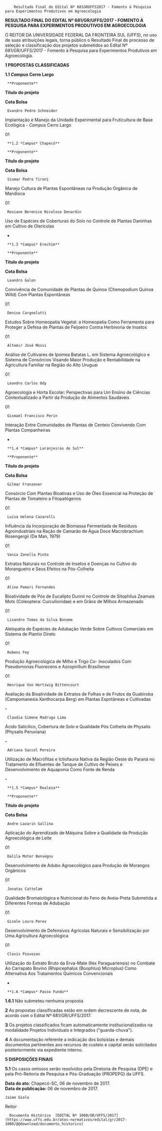         Resultado Final do Edital Nº 681GRUFFS2017 - Fomento à Pesquisa para Experimentos Produtivos em Agroecologia  

**RESULTADO FINAL DO EDITAL Nº 681/GR/UFFS/2017 - FOMENTO À PESQUISA PARA EXPERIMENTOS PRODUTIVOS EM AGROECOLOGIA**

  

 O REITOR DA UNIVERSIDADE FEDERAL DA FRONTEIRA SUL (UFFS), no uso de suas atribuições legais, torna público o Resultado Final do processo de seleção e classificação dos projetos submetidos ao Edital Nº 681/GR/UFFS/2017 - Fomento à Pesquisa para Experimentos Produtivos em Agroecologia.

  **1 PROPOSTAS CLASSIFICADAS**

 **1.1 *Campus* Cerro Largo**

     **Proponente**

   **Título do projeto**

   **Cota Bolsa**

     Evandro Pedro Schneider

   Implantação e Manejo da Unidade Experimental para Fruticultura de Base Ecológica - *Campus* Cerro Largo

   01

     **1.2 *Campus* Chapecó**

     **Proponente**

   **Título do projeto**

   **Cota Bolsa**

     Siumar Pedro Tironi

   Manejo Cultura de Plantas Espontâneas na Produção Orgânica de Mandioca

   01

     Rosiane Berenice Nicoloso Denardin

   Uso de Espécies de Coberturas do Solo no Controle de Plantas Daninhas em Cultivo de Olerícolas

   -

     **1.3 *Campus* Erechim**

     **Proponente**

   **Título do projeto**

   **Cota Bolsa**

     Leandro Galon

   Convivência de Comunidade de Plantas de Quinoa (Chenopodium Quinoa Willd) Com Plantas Espontâneas

   01

     Denise Cargnelutti

   Estudos Sobre Homeopatia Vegetal: a Homeopatia Como Ferramenta para Proteger a Defesa de Plantas de Feijoeiro Contra Herbivoria de Insetos

   01

     Altemir José Mossi

   Análise de Cultivares de Ipomea Batatas L. em Sistema Agroecológico e Sistema de Consórcios Visando Maior Produção e Rentabilidade na Agricultura Familiar na Região do Alto Uruguai

   01

     Leandro Carlos Ody

   Agroecologia e Horta Escolar: Perspectivas para Um Ensino de Ciências Contextualizado a Partir da Produção de Alimentos Saudáveis

   01

     Gismael Francisco Perin

   Interação Entre Comunidades de Plantas de Centeio Convivendo Com Plantas Companheiras

   -

     **1.4 *Campus* Laranjeiras do Sul**

     **Proponente**

   **Título do projeto**

   **Cota Bolsa**

     Gilmar Franzener

   Consórcio Com Plantas Bioativas e Uso de Óleo Essencial na Proteção de Plantas de Tomateiro a Fitopatógenos

   01

     Luisa Helena Cazarolli

   Influência da Incorporação de Biomassa Fermentada de Resíduos Agroindustriais na Ração de Camarão de Água Doce Macrobrachium Rosengergii (De Man, 1979)

   01

     Vania Zanella Pinto

   Extratos Naturais no Controle de Insetos e Doenças no Cultivo do Morangueiro e Seus Efeitos na Pós-Colheita

   01

     Aline Pomari Fernandes

   Bioatividade de Pós de Eucalipto Dunnii no Controle de Sitophilus Zeamais Mots (Coleoptera: Curculionidae) e em Grãos de Milhos Armazenado

   01

     Lisandro Tomas da Silva Bonome

   Alelopatia de Espécies de Adubação Verde Sobre Cultivos Comerciais em Sistema de Plantio Direto

   01

     Rubens Fey

   Produção Agroecológica de Milho e Trigo Co- Inoculados Com Pseudomonas Fluorecens e Azospirillum Brasiliense

   01

     Henrique Von Hertiwig Bittencourt

   Avaliação da Bioatividade de Extratos de Folhas e de Frutos da Guabiroba (Campomanesia Xanthocarpa Berg) em Plantas Espntâneas e Cultivadas

   **-**

     Claudia Simone Madruga Lima

   Ácido Salicilico, Cobertura de Solo e Qualidade Pós Colheita de Physalis (Physalis Peruviana)

   **-**

     Adriana Saccol Pereira

   Utilização de Macrófitas e Ictiofauna Nativa da Região Oeste do Paraná no Tratamento de Efluentes de Tanque de Cultivo de Peixes e Desenvolvimento de Aquaponia Como Fonte de Renda

   **-**

     **1.5 *Campus* Realeza**

     **Proponente**

   **Título do projeto**

   **Cota Bolsa**

     Andre Lazarin Gallina

   Aplicação do Aprendizado de Máquina Sobre a Qualidade da Produção Agroecológica de Leite

   01

     Dalila Moter Benvegnu

   Desenvolvimento de Adubo Agroecológico para Produção de Morangos Orgânicos

   01

     Jonatas Cattelam

   Qualidade Bromatológica e Nutricional do Feno de Aveia-Preta Submetida a Diferentes Formas de Adubação

   01

     Gisele Louro Peres

   Desenvolvimento de Defensivos Agrícolas Naturais e Sensibilização por Uma Agricultura Agroecológica

   01

     Clovis Piovezan

   Utilização do Extrato Bruto da Erva-Mate (Ilex Paraguariensis) no Combate Ao Carrapato Bovino (Rhipicephalus (Boophlus) Microplus) Como Alternativa Aos Tratamentos Químicos Convencionais

   -

     **1.6 *Campus* Passo Fundo**

 **1.6.1** Não submeteu nenhuma proposta

  

 **2** As propostas classificadas estão em ordem decrescente de nota, de acordo com o Edital Nº 681/GR/UFFS/2017.

  

 **3** Os projetos classificados ficam automaticamente institucionalizados na modalidade Projetos Individuais e Integrados ("guarda-chuva").

  

 **4** A documentação referente a indicação dos bolsistas e demais documentos pertinentes aos recursos de custeio e capital serão solicitados posteriormente via expediente interno.

  **5 DISPOSIÇÕES FINAIS**

 **5.1** Os casos omissos serão resolvidos pela Diretoria de Pesquisa (DPE) e pela Pró-Reitoria de Pesquisa e Pós-Graduação (PROPEPG) da UFFS.

   **Data do ato:** Chapecó-SC, 06 de novembro de 2017.   
 **Data de publicação:**  06 de novembro de 2017. 

    Jaime Giolo   
 Reitor 

      Documento Histórico  [EDITAL Nº 1000/GR/UFFS/2017](https://www.uffs.edu.br/atos-normativos/edital/gr/2017-1000/@@download/documento_historico)     
      